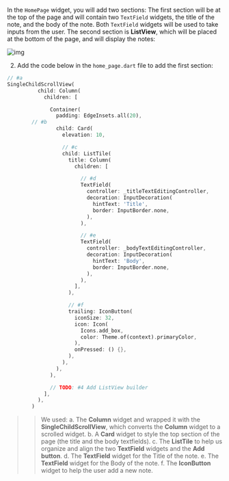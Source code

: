 In the `HomePage` widget, you will add two sections:
The first section will be at the top of the page and will contain two `TextField` widgets, the title of the note, and the body of the note. Both `TextField` widgets will be used to take inputs from the user.
The second section is **ListView**, which will be placed at the bottom of the page, and will display the notes:

![img](https://lh4.googleusercontent.com/eyARO3vkpJNBOpdcv1paNuO0L6XhGOiG6lopxz1aSAXwnbuWoFq1X32fRcGzEpoeidrXLxoJe1Kgz55YR6v5dtudyYMDops-aiyvnKx25dDNT0EMc59rzXNyXDVJChqfZ7vgEl9s)

2. Add the code below in the `home_page.dart` file to add the first section:

```dart
// #a
SingleChildScrollView(
          child: Column(
            children: [

              Container(
                padding: EdgeInsets.all(20),
		// #b
                child: Card(
                  elevation: 10,

				  // #c
                  child: ListTile(
                    title: Column(
                      children: [

						// #d
                        TextField(
                          controller: _titleTextEditingController,
                          decoration: InputDecoration(
                            hintText: 'Title',
                            border: InputBorder.none,
                          ),
                        ),

						// #e
                        TextField(
                          controller: _bodyTextEditingController,
                          decoration: InputDecoration(
                            hintText: 'Body',
                            border: InputBorder.none,
                          ),
                        ),
                      ],
                    ),

					// #f
                    trailing: IconButton(
                      iconSize: 32,
                      icon: Icon(
                        Icons.add_box,
                        color: Theme.of(context).primaryColor,
                      ),
                      onPressed: () {},
                    ),
                  ),
                ),
              ),

              // TODO: #4 Add ListView builder
            ],
          ),
        )
```

> > We used:
> > a. The **Column** widget and wrapped it with the **SingleChildScrollView**, which converts the **Column** widget to a scrolled widget.
> > b. A **Card** widget to style the top section of the page (the title and the body textfields).
> > c. The **ListTile** to help us organize and align the two **TextField** widgets and the **Add button**.
> > d. The **TextField** widget for the Title of the note.
> > e. The **TextField** widget for the Body of the note.
> > f. The **IconButton** widget to help the user add a new note.
